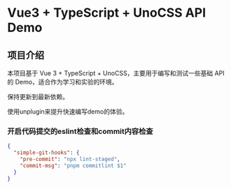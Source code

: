 # Vue3 + TypeScript + UnoCSS API Demo

## 项目介绍

本项目基于 Vue 3 + TypeScript + UnoCSS，主要用于编写和测试一些基础 API 的 Demo，适合作为学习和实验的环境。

保持更新到最新依赖。

使用unplugin来提升快速编写demo的体验。

### 开启代码提交的eslint检查和commit内容检查

```json
{
  "simple-git-hooks": {
    "pre-commit": "npx lint-staged",
    "commit-msg": "pnpm commitlint $1"
  }
}
```
